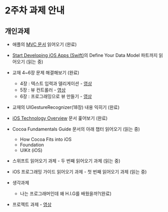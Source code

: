 # 2주차 과제 안내

## 개인과제

* 애플의 [MVC 문서](https://developer.apple.com/library/content/documentation/General/Conceptual/DevPedia-CocoaCore/MVC.html) 읽어오기 (완료)
* [Start Developing iOS Apps (Swift)](https://developer.apple.com/library/content/referencelibrary/GettingStarted/DevelopiOSAppsSwift/index.html)의 Define Your Data Model 파트까지 읽어오기 (읽는 중)
* 교재 4~6장 문제 해결해보기 (완료)
	* 4장 : 텍스트 입력과 델리게이션 - [영상](video/week2_book_ch4.mov)
	* 5장 : 뷰 컨트롤러 - [영상](video/week2_book_ch5.mov)
	* 6장 : 프로그래밍으로 뷰 만들기 - [영상](video/week2_book_ch6.mov)
* 교재의 UIGestureRecognizer(18장) 내용 익히기 (완료)
* [iOS Technology Overview](https://developer.apple.com/library/content/documentation/Miscellaneous/Conceptual/iPhoneOSTechOverview/Introduction/Introduction.html) 문서 훑어보기 (완료)
* Cocoa Fundamentals Guide 문서의 아래 챕터 읽어오기 (읽는 중)
	* How Cocoa Fits into iOS
	* Foundation
	* UIKit (iOS)
* 스위프트 읽어오기 과제 - 두 번째 읽어오기 과제 (읽는 중)
* iOS 프로그래밍 가이드 읽어오기 과제 - 첫 번째 읽어오기 과제 (읽는 중)

* 생각과제
	* 나는 프로그래머인데 왜 H.I.G를 배웠을까?(완료)

* 프로젝트 과제 - [영상](video/week2_project.mov)

